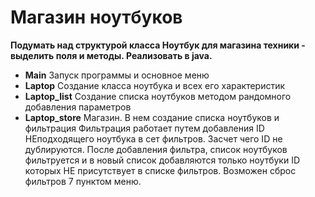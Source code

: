 # Магазин ноутбуков
__Подумать над структурой класса Ноутбук для магазина техники - выделить поля и методы. Реализовать в java.__
* **Main** Запуск программы и основное меню
* **Laptop** Создание класса ноутбука и всех его характеристик
* **Laptop_list** Создание списка ноутбуков методом рандомного добавления параметров
* **Laptop_store** Магазин. В нем создание списка ноутбуков и фильтрация
  Фильтрация работает путем добавления ID НЕподходящего ноутбука в сет фильтров. Засчет чего ID не дублируются. После добавления фильтра,
  список ноутбуков фильтруется и в новый список добавляются только ноутбуки ID которых НЕ присутствует в списке фильтров. Возможен сброс фильтров 7 пунктом меню.
